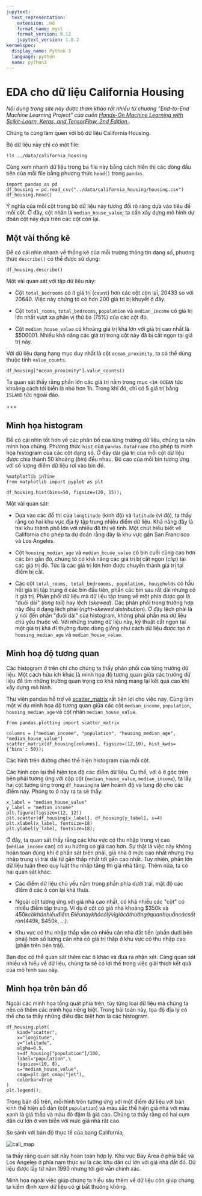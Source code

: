 ```yaml
---
jupytext:
  text_representation:
    extension: .md
    format_name: myst
    format_version: 0.12
    jupytext_version: 1.8.2
kernelspec:
  display_name: Python 3
  language: python
  name: python3
---
```


# EDA cho dữ liệu California Housing

_Nội dung trong site này được tham khảo rất nhiều từ chương "End-to-End Machine Learning Project" của cuốn [Hands-On Machine Learning with Scikit-Learn, Keras, and TensorFlow, 2nd Edition
](https://www.oreilly.com/library/view/hands-on-machine-learning/9781492032632/)._

Chúng ta cùng làm quen với bộ dữ liệu California Housing.

Bộ dữ liệu này chỉ có một file:

```{code-cell} ipython3
!ls ../data/california_housing
```

Cùng xem nhanh dữ liệu trong ba file này bằng cách hiển thị các dòng đầu tiên của mỗi file bằng phương thức `head()` trong `pandas`.

```{code-cell} ipython3
import pandas as pd
df_housing = pd.read_csv("../data/california_housing/housing.csv")
df_housing.head()
```

Ý nghĩa của mỗi cột trong bộ dữ liệu này tương đối rõ ràng dựa vào tiêu đề mỗi cột. Ở đây, cột nhãn là `median_house_value`; ta cần xây dựng mô hình dự đoán cột này dựa trên các cột còn lại.

## Một vài thống kê

Để có cái nhìn nhanh về thống kê của mỗi trường thông tin dạng *số*, phương thức `describe()` có thể được sử dụng:

```{code-cell} ipython3
df_housing.describe()
```

Một vài quan sát với tập dữ liệu này:

* Cột `total_bedrooms` có ít giá trị (`count`) hơn các cột còn lại, 20433 so với 20640. Việc này chứng tỏ có hơn 200 giá trị bị khuyết ở đây.

* Cột `total_rooms`, `total_bedrooms`, `population` và `median_income` có giá trị lớn nhất vượt xa phân vị thứ ba (75%) của các cột đó.

* Cột `median_house_value` có khoảng giá trị khá lớn với giá trị cao nhất là $500001. Nhiều khả năng các giá trị trong cột này đã bị cắt ngọn tại giá trị này.

Với dữ liệu dạng hạng mục duy nhất là cột `ocean_proximity`, ta có thể dùng thuộc tính `value_counts`.

```{code-cell} ipython3
df_housing["ocean_proximity"].value_counts()
```

Ta quan sát thấy rằng phần lớn các giá trị nằm trong mục `<1H OCEAN` tức khoảng cách tới biển là nhỏ hơn 1h. Trong khi đó, chỉ có 5 giá trị bằng `ISLAND` tức ngoài đảo.

+++

## Minh họa histogram

Để có cái nhìn tốt hơn về các phân bố của từng trường dữ liệu, chúng ta nên minh họa chúng. Phương thức `hist` của `pandas.DataFrame` cho phép ta minh họa histogram của các cột dạng số. Ở đây dải giá trị của mỗi cột dữ liệu được chia thành 50 khoảng (_bin_) đều nhau. Độ cao của mỗi bin tương ứng với số lượng điểm dữ liệu rơi vào bin đó.

```{code-cell} ipython3
%matplotlib inline
from matplotlib import pyplot as plt

df_housing.hist(bins=50, figsize=(20, 15));
```

Một vài quan sát:

* Dựa vào các đồ thị của `longtitude` (kinh độ) và `latitude` (vĩ độ), ta thấy rằng có hai khu vực địa lý tập trung nhiều điểm dữ liệu. Khả năng đây là hai khu thành phố lớn với nhiều đô thị vệ tinh. Một chút hiểu biết về California cho phép ta dự đoán rằng đây là khu vực gần San Francisco và Los Angeles.

* Cột `housing_median_age` và `median_house_value` có bin cuối cùng cao hơn các bin gần đó, chứng tỏ có khả năng các giá trị bị cắt ngọn (_clip_) tại các giá trị đó. Tức là các giá trị lớn hơn được chuyển thành giá trị tại điểm bị cắt.

* Các cột `total_rooms, total_bedroooms, population, households` có hầu hết giá trị tập trung ở các bin đầu tiên, phần các bin sau rất dài nhưng có ít giá trị. Phân phối dữ liệu mà dữ liệu tập trung về một phía được gọi là "đuôi dài" (_long tail_) hay lệch (_skewed_). Các phân phối trong trường hợp này đều ở dạng lệch phải (_right-skewed distribution_). Ở đây lệch phải là ý nói đến phần "đuôi dài" của histogram, không phải phần mà dữ liệu chủ yếu thuộc về. Với những trường dữ liệu này, kỹ thuật cắt ngọn tại một giá trị khả dĩ thường được dùng giống như cách dữ liệu được tạo ở `housing_median_age` và `median_house_value`.

## Minh hoạ độ tương quan

Các histogram ở trên chỉ cho chúng ta thấy phân phối của từng trường dữ liệu. Một cách hữu ích khác là minh họa độ tương quan giữa các trường dữ liệu để tìm những trường quan trọng có khả năng mang lại kết quả cao khi xây dựng mô hình.

Thư viện pandas hỗ trợ vẽ [scatter_matrix](https://pandas.pydata.org/pandas-docs/version/0.23.4/generated/pandas.plotting.scatter_matrix.html) rất tiện lợi cho việc này. Cùng làm một ví dụ minh họa độ tương quan giữa các cột `median_income`, `population`, `housing_median_age` và cột nhãn `median_house_value`.

```{code-cell} ipython3
from pandas.plotting import scatter_matrix

columns = ["median_income", "population", "housing_median_age", "median_house_value"]
scatter_matrix(df_housing[columns], figsize=(12,10), hist_kwds={'bins': 50});
```

Các hình trên đường chéo thể hiện histogram của mỗi cột.

Các hình còn lại thể hiện tọa độ các điểm dữ liệu.
Cụ thể, với ô ở góc trên bên phải tương ứng với cặp cột (`median_house_value`, `median_income`), ta lấy hai cột tương ứng trong `df_housing` ra làm hoành độ và tung độ cho các điểm này. Phóng to ô này ra ta sẽ thấy:

```{code-cell} ipython3
x_label = "median_house_value"
y_label = "median_income"
plt.figure(figsize=(12, 12))
plt.scatter(df_housing[x_label], df_housing[y_label], s=4)
plt.xlabel(x_label, fontsize=18)
plt.ylabel(y_label, fontsize=18);
```

Ở đây, ta quan sát thấy rằng các khu vực có thu nhập trung vị cao (`median_income` cao) có xu hướng có giá cao hơn. Sự thật là việc này không hoàn toàn đúng khi ở phần sát biên phải, giá nhà ở mức cao nhất nhưng thu nhập trung vị trải dài từ gần thấp nhất tới gần cao nhất. Tuy nhiên, phần lớn dữ liệu tuân theo quy luật thu nhập tăng thì giá nhà tăng. Thêm nữa, ta có hai quan sát khác:

* Các điểm dữ liệu chủ yếu nằm trong phần phía dưới trái, mật độ các điểm ở các ô còn lại khá thưa.

* Ngoài cột tương ứng với giá nhà cao nhất, có khá nhiều các "cột" có nhiều điểm tập trung. Ví dụ ở cột có giá nhà khoảng $350k và $450k có khá nhiều điểm. Điều này khá có lý vì giá cả thường ở quanh quẩn các số tròn ($449k, $450k, ...).

* Khu vực có thu nhập thấp vẫn có nhiều căn nhà đắt tiền (phần dưới bên phải) hơn số lượng căn nhà có giá trị thấp ở khu vực có thu nhập cao (phần trên bên trái).

Bạn đọc có thể quan sát thêm các ô khác và đưa ra nhận xét. Càng quan sát nhiều và hiểu về dữ liệu, chúng ta sẽ có lợi thế trong việc giải thích kết quả của mô hình sau này.

## Minh họa trên bản đồ

Ngoài các minh họa tổng quát phía trên, tùy từng loại dữ liệu mà chúng ta nên có thêm các minh họa riêng biệt. Trong bài toán này, tọa độ địa lý có thể cho ta thấy những điều đặc biệt hơn là các histogram.

```{code-cell} ipython3
df_housing.plot(
    kind="scatter",
    x="longitude",
    y="latitude",
    alpha=0.5,
    s=df_housing["population"]/100,
    label="population",\
    figsize=(10, 8),
    c="median_house_value",
    cmap=plt.get_cmap("jet"),
    colorbar=True
)
plt.legend();
```

Trong bản đồ trên, mỗi hình tròn tương ứng với một điểm dữ liệu với bán kính thể hiện số dân (cột `population`) và màu sắc thể hiện giá nhà với màu xanh là giá thấp và màu đỏ đậm là giá cao. Chúng ta thấy rằng có hai cụm dân cư lớn ở ven biển với mức giá nhà rất cao.

So sánh với bản độ thực tế của bang California,

![cali_map](imgs/cali_map.png)

ta thấy rằng quan sát này hoàn toàn hợp lý. Khu vực Bay Area ở phía bắc và Los Angeles ở phía nam thực sự là các khu dân cư lớn với giá nhà đắt đó. Dữ liệu được lấy từ năm 1990 nhưng tới giờ vẫn chính xác.

Minh họa ngoài việc giúp chúng ta hiểu sâu thêm về dữ liệu còn giúp chúng ta kiểm định xem dữ liệu có gì bất thường không.
